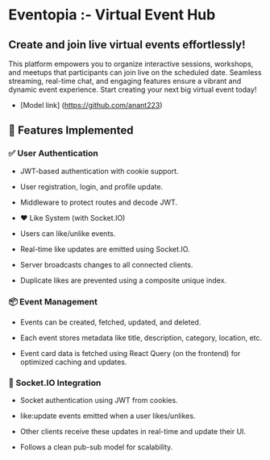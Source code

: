 # Eventopia :- Virtual Event Hub
## Create and join live virtual events effortlessly!
This platform empowers you to organize interactive sessions, workshops, and meetups that participants can join live on the scheduled date. Seamless streaming, real-time chat, and engaging features ensure a vibrant and dynamic event experience. Start creating your next big virtual event today!
- [Model link] (https://github.com/anant223)


## 🚀 Features Implemented
### ✅ User Authentication
* JWT-based authentication with cookie support.

* User registration, login, and profile update.

* Middleware to protect routes and decode JWT.

* ❤️ Like System (with Socket.IO)
* Users can like/unlike events.

* Real-time like updates are emitted using Socket.IO.

* Server broadcasts changes to all connected clients.

* Duplicate likes are prevented using a composite unique index.

### 📦 Event Management
* Events can be created, fetched, updated, and deleted.

* Each event stores metadata like title, description, category, location, etc.

* Event card data is fetched using React Query (on the frontend) for optimized caching and updates.

### 🔗 Socket.IO Integration
* Socket authentication using JWT from cookies.

* like:update events emitted when a user likes/unlikes.

* Other clients receive these updates in real-time and update their UI.

* Follows a clean pub-sub model for scalability.

